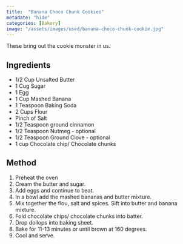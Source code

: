 ```yaml
---
title:  "Banana Choco Chunk Cookies"
metadate: "hide"
categories: [Bakery]
image: "/assets/images/used/banana-choco-chunk-cookie.jpg"
---
```


These bring out the cookie monster in us.

## Ingredients

- 1/2 Cup Unsalted Butter
- 1 Cug Sugar
- 1 Egg
- 1 Cup Mashed Banana
- 1 Teaspoon Baking Soda
- 2 Cups Flour
- Pinch of Salt
- 1/2 Teaspoon ground cinnamon
- 1/2 Teaspoon Nutmeg - optional
- 1/2 Teaspoon Ground Clove - optional
- 1 cup Chocolate chip/ Chocolate chunks 

## Method

1. Preheat the oven
2. Cream the butter and sugar. 
3. Add eggs and continue to beat.
4. In a bowl add the mashed bananas and butter mixture.
5. Mix together the flou, salt and spices. Sift into butter and banana mixture. 
6. Fold chocolate chips/ chocolate chunks into batter. 
7. Drop dollops into baking sheet.
8. Bake for 11-13 minutes or until brown at 160 degrees. 
9. Cool and serve.


